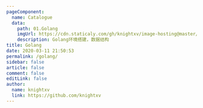 ```yaml
---
pageComponent:
  name: Catalogue
  data:
    path: 01.Golang
    imgUrl: https://cdn.staticaly.com/gh/knightxv/image-hosting@master/20230119/go.4wsfmvt6xci0.webp
    description: Golang环境搭建，数据结构
title: Golang
date: 2020-03-11 21:50:53
permalink: /golang/
sidebar: false
article: false
comment: false
editLink: false
author:
  name: knightxv
  link: https://github.com/knightxv
---
```

